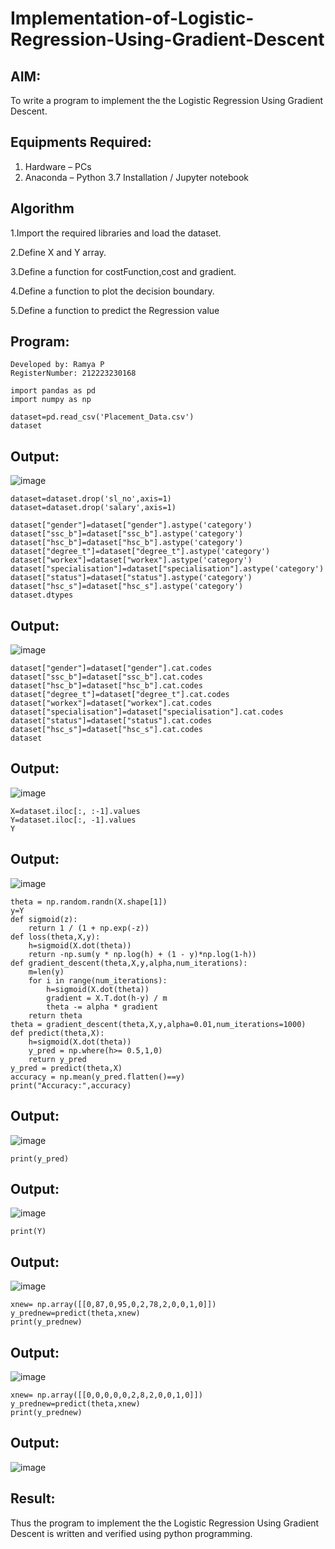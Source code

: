 # Implementation-of-Logistic-Regression-Using-Gradient-Descent

## AIM:
To write a program to implement the the Logistic Regression Using Gradient Descent.

## Equipments Required:
1. Hardware – PCs
2. Anaconda – Python 3.7 Installation / Jupyter notebook

## Algorithm
1.Import the required libraries and load the dataset.

2.Define X and Y array.

3.Define a function for costFunction,cost and gradient.

4.Define a function to plot the decision boundary.

5.Define a function to predict the Regression value

## Program:
~~~
Developed by: Ramya P
RegisterNumber: 212223230168
~~~

~~~
import pandas as pd
import numpy as np
~~~
~~~
dataset=pd.read_csv('Placement_Data.csv')
dataset
~~~
## Output:
![image](https://github.com/user-attachments/assets/f75ccdbb-afad-418a-9810-178b7ee56735)

~~~
dataset=dataset.drop('sl_no',axis=1)
dataset=dataset.drop('salary',axis=1)
~~~

~~~
dataset["gender"]=dataset["gender"].astype('category')
dataset["ssc_b"]=dataset["ssc_b"].astype('category')
dataset["hsc_b"]=dataset["hsc_b"].astype('category')
dataset["degree_t"]=dataset["degree_t"].astype('category')
dataset["workex"]=dataset["workex"].astype('category')
dataset["specialisation"]=dataset["specialisation"].astype('category')    
dataset["status"]=dataset["status"].astype('category') 
dataset["hsc_s"]=dataset["hsc_s"].astype('category')
dataset.dtypes
~~~
## Output:
![image](https://github.com/user-attachments/assets/6c6c3aaa-a1ce-40e1-9b11-eec9ca7cfc36)

~~~
dataset["gender"]=dataset["gender"].cat.codes
dataset["ssc_b"]=dataset["ssc_b"].cat.codes
dataset["hsc_b"]=dataset["hsc_b"].cat.codes
dataset["degree_t"]=dataset["degree_t"].cat.codes
dataset["workex"]=dataset["workex"].cat.codes
dataset["specialisation"]=dataset["specialisation"].cat.codes   
dataset["status"]=dataset["status"].cat.codes
dataset["hsc_s"]=dataset["hsc_s"].cat.codes
dataset
~~~
## Output:
![image](https://github.com/user-attachments/assets/a84cdf93-bce1-4509-ba3d-211cd9adaf02)


~~~
X=dataset.iloc[:, :-1].values
Y=dataset.iloc[:, -1].values
Y
~~~
## Output:
![image](https://github.com/user-attachments/assets/8626acca-f30c-46fb-aceb-c9d85c1b3c1c)

~~~
theta = np.random.randn(X.shape[1])
y=Y
def sigmoid(z):
    return 1 / (1 + np.exp(-z))
def loss(theta,X,y):
    h=sigmoid(X.dot(theta))
    return -np.sum(y * np.log(h) + (1 - y)*np.log(1-h))
def gradient_descent(theta,X,y,alpha,num_iterations):
    m=len(y)
    for i in range(num_iterations):
        h=sigmoid(X.dot(theta))
        gradient = X.T.dot(h-y) / m
        theta -= alpha * gradient
    return theta
theta = gradient_descent(theta,X,y,alpha=0.01,num_iterations=1000)
def predict(theta,X):
    h=sigmoid(X.dot(theta))
    y_pred = np.where(h>= 0.5,1,0)
    return y_pred
y_pred = predict(theta,X)
accuracy = np.mean(y_pred.flatten()==y)
print("Accuracy:",accuracy)
~~~
## Output:
![image](https://github.com/user-attachments/assets/73e1421d-cbbc-44b9-b6dd-f4e3f6a7e479)

~~~
print(y_pred)
~~~
## Output:
![image](https://github.com/user-attachments/assets/def35353-d10e-400e-a2e9-5a1785c42c1e)

~~~
print(Y)
~~~
## Output:
![image](https://github.com/user-attachments/assets/c9aa4adc-7557-4e7e-803e-32686772ca02)

~~~
xnew= np.array([[0,87,0,95,0,2,78,2,0,0,1,0]])
y_prednew=predict(theta,xnew)
print(y_prednew)
~~~
## Output:
![image](https://github.com/user-attachments/assets/1246b81b-1151-46f6-b9aa-80147fff2e8b)

~~~
xnew= np.array([[0,0,0,0,0,2,8,2,0,0,1,0]])
y_prednew=predict(theta,xnew)
print(y_prednew)
~~~
## Output:
![image](https://github.com/user-attachments/assets/b203822c-66f5-4e64-97a1-2ea97e4c3bd0)






## Result:
Thus the program to implement the the Logistic Regression Using Gradient Descent is written and verified using python programming.

